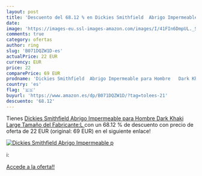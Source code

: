 ```yaml
---
layout: post
title: 'Descuento del 68.12 % en Dickies Smithfield  Abrigo Impermeable p'
date: 
image: 'https://images-eu.ssl-images-amazon.com/images/I/41FIn6DmpUL._SL200_.jpg'
comments: true
category: ofertas
author: ring
slug: 'B071DQZW1D-es'
actualPrice: 22 EUR
currency: EUR
price: 22
comparePrice: 69 EUR
prodname: 'Dickies Smithfield  Abrigo Impermeable para Hombre   Dark Khaki   Large  Tamaño del Fabricante:L '
country: 'es'
flag: '🇪🇸'
buyurl: 'https://www.amazon.es/dp/B071DQZW1D/?tag=tolees-21'
descuento: '68.12'
---
```


Tienes [Dickies Smithfield  Abrigo Impermeable para Hombre   Dark Khaki   Large  Tamaño del Fabricante:L ](https://www.amazon.es/dp/B071DQZW1D/?tag=tolees-21) con un 68.12 % de descuento con precio de oferta de 22 EUR (original: 69 EUR) en el siguiente enlace!

[![Dickies Smithfield  Abrigo Impermeable p](https://images-eu.ssl-images-amazon.com/images/I/41FIn6DmpUL._SL200_.jpg)](https://www.amazon.es/dp/B071DQZW1D/?tag=tolees-21)

ℹ️:


[Accede a la oferta!!](https://www.amazon.es/dp/B071DQZW1D/?tag=tolees-21)
